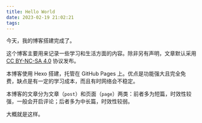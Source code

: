 ```yaml
---
title: Hello World
date: 2023-02-19 21:02:21
tags:
---
```

今天，我的博客搭建完成了。

这个博客主要用来记录一些学习和生活方面的内容。除非另有声明，文章默认采用 [CC BY-NC-SA 4.0](https://creativecommons.org/licenses/by-nc-sa/4.0/deed.zh) 协议发布。

本博客使用 Hexo 搭建，托管在 GitHub Pages 上。优点是功能强大且完全免费，缺点是有一定的学习成本，而且有时网络会不稳定。

本博客的文章分为文章（`post`）和页面（`page`）两类：前者多为短篇，时效性较强，一般会开启评论；后者多为中长篇，时效性较弱。

大概就是这样。
